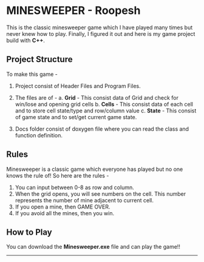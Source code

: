 # MINESWEEPER - Roopesh
This is the classic minesweeper game which I have played many times but never knew how to play. Finally, I figured it out and here is my game project build with **C++**.
## Project Structure
To make this game - 

 1. Project consist of Header Files and Program Files.
  2. The files are of - 
	 a. **Grid** - This consist data of Grid and check for win/lose and opening grid cells
	 b. **Cells** - This consist data of each cell and to store cell state/type and row/column value
	 c. **State** - This consist of game state and to set/get current game state.

3. Docs folder consist of doxygen file where you can read the class and function definition.
## Rules
Minesweeper is a classic game which everyone has played but no one knows the rule of! So here are the rules - 

1. You can input between 0-8 as row and column.
2. When the grid opens, you will see numbers on the cell. This number represents the number of mine adjacent to current cell.
3. If you open a mine, then GAME OVER.
4. If you avoid all the mines, then you win.
## How to Play
You can download the **Minesweeper.exe** file and can play the game!!

  -------------------------------------------------------------------------
